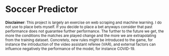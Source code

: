 # Soccer Predictor
<sub>__Disclaimer__: This project is largely an exercise on web scraping and machine learning.
I do not use to place bets myself.
If you decide to place a bet anyways consider that past performance does not guarantee further performance.
The further to the future we get, the more the conditions the matches are played change and the more we are
extrapolating from the training dataset. Concretely, new rules might be introduced to the game, for instance the
introduction of the video assistant referee (VAR), and external factors can influence negatively the performance 
of the model, for instance COVID-19.</sub>